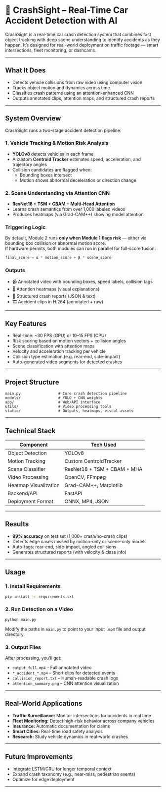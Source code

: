 # 🚗 CrashSight – Real-Time Car Accident Detection with AI

CrashSight is a real-time car crash detection system that combines fast object tracking with deep scene understanding to identify accidents as they happen. It’s designed for real-world deployment on traffic footage — smart intersections, fleet monitoring, or dashcams.

---

##  What It Does

- Detects vehicle collisions from raw video using computer vision
- Tracks object motion and dynamics across time
- Classifies crash patterns using an attention-enhanced CNN
- Outputs annotated clips, attention maps, and structured crash reports

---

##  System Overview

CrashSight runs a two-stage accident detection pipeline:

### 1. Vehicle Tracking & Motion Risk Analysis

- **YOLOv8** detects vehicles in each frame  
- A custom **Centroid Tracker** estimates speed, acceleration, and trajectory angles  
- Collision candidates are flagged when:
  - Bounding boxes intersect
  - Motion shows abnormal deceleration or direction change

### 2. Scene Understanding via Attention CNN

- **ResNet18 + TSM + CBAM + Multi-Head Attention**
- Learns crash semantics from over 1,000 labeled videos
- Produces heatmaps (via Grad-CAM++) showing model attention

### Triggering Logic

By default, Module 2 runs **only when Module 1 flags risk** — either via bounding box collision or abnormal motion score.  
If hardware permits, both modules can run in parallel for full-score fusion:

```python
final_score = α * motion_score + β * scene_score
```

### Outputs

- 📹 Annotated video with bounding boxes, speed labels, collision tags  
- 🌡️ Attention heatmaps (visual explanations)  
- 📝 Structured crash reports (JSON & text)  
- 🎞️ Accident clips in H.264 (annotated + raw)

---

##  Key Features

- Real-time: ~30 FPS (GPU) or 10–15 FPS (CPU)
- Risk scoring based on motion vectors + collision angles
- Scene classification with attention maps
- Velocity and acceleration tracking per vehicle
- Collision type estimation (e.g. rear-end, side-impact)
- Auto-generated video segments for detected crashes

---

##  Project Structure

```
main.py                 # Core crash detection pipeline
models/                 # YOLO + CNN weights
app/                    # Web/API interface
utils/                  # Video processing tools
static/                 # Outputs, heatmaps, visual assets
```

---

##  Technical Stack

| Component               | Tech Used                              |
|------------------------|-----------------------------------------|
| Object Detection        | YOLOv8                                  |
| Motion Tracking         | Custom CentroidTracker                  |
| Scene Classifier        | ResNet18 + TSM + CBAM + MHA             |
| Video Processing        | OpenCV, FFmpeg                          |
| Heatmap Visualization   | Grad-CAM++, Matplotlib                  |
| Backend/API             | FastAPI                                 |
| Deployment Format       | ONNX, MP4, JSON                         |

---

##  Results

- **99% accuracy** on test set (1,000+ crash/no-crash clips)
- Detects edge cases missed by motion-only or scene-only models
- Auto-tags: rear-end, side-impact, angled collisions
- Generates structured reports (with velocity & class info)

---

##  Usage

### 1. Install Requirements

```bash
pip install -r requirements.txt
```

### 2. Run Detection on a Video

```bash
python main.py
```

Modify the paths in `main.py` to point to your input `.mp4` file and output directory.

### 3. Output Files

After processing, you'll get:

- `output_full.mp4` – Full annotated video  
- `*_accident_*.mp4` – Short clips for detected events  
- `collision_report.txt` – Human-readable crash logs  
- `attention_summary.png` – CNN attention visualization  

---

##  Real-World Applications

- **Traffic Surveillance:** Monitor intersections for accidents in real time  
- **Fleet Monitoring:** Detect high-risk behavior across company vehicles  
- **Insurance:** Automatic documentation for claims  
- **Smart Cities:** Real-time road safety analysis  
- **Research:** Study vehicle dynamics in real-world crashes  

---

##  Future Improvements

- Integrate LSTM/GRU for longer temporal context  
- Expand crash taxonomy (e.g., near-miss, pedestrian events)  
- Optimize for edge deployment 

---
